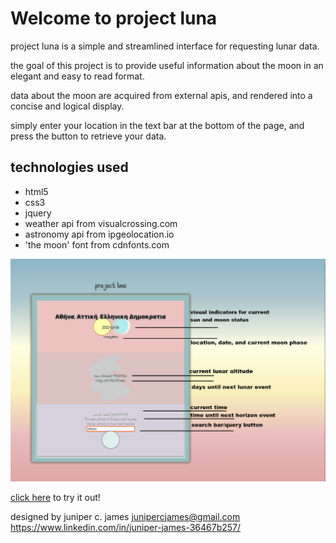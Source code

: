 
# Welcome to  project luna

project luna is a simple and streamlined interface for requesting lunar data.

the goal of this project is to provide useful information about the moon in an elegant and easy to read format.

data about the moon are acquired from external apis, and rendered into a concise and logical display.

simply enter your location in the text bar at the bottom of the page, and press the button to retrieve your data.


## technologies used
- html5
- css3
- jquery
- weather api from visualcrossing.com
- astronomy api from ipgeolocation.io
- 'the moon' font from cdnfonts.com

![](./img/about.png)

[click here](https://sailor-june.github.io/project-luna/) to try it out!


designed by juniper c. james 
junipercjames@gmail.com
https://www.linkedin.com/in/juniper-james-36467b257/